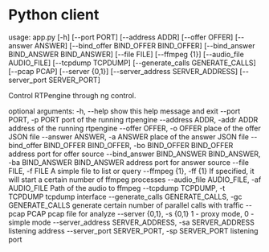 # Python client

usage: app.py [-h] [--port PORT] [--address ADDR] [--offer OFFER]
              [--answer ANSWER] [--bind_offer BIND_OFFER BIND_OFFER]
              [--bind_answer BIND_ANSWER BIND_ANSWER] [--file FILE]
              [--ffmpeg {1}] [--audio_file AUDIO_FILE] [--tcpdump TCPDUMP]
              [--generate_calls GENERATE_CALLS] [--pcap PCAP] [--server {0,1}]
              [--server_address SERVER_ADDRESS] [--server_port SERVER_PORT]

Control RTPengine through ng control.

optional arguments:
  -h, --help            show this help message and exit
  --port PORT, -p PORT  port of the running rtpengine
  --address ADDR, -addr ADDR
                        address of the running rtpengine
  --offer OFFER, -o OFFER
                        place of the offer JSON file
  --answer ANSWER, -a ANSWER
                        place of the answer JSON file
  --bind_offer BIND_OFFER BIND_OFFER, -bo BIND_OFFER BIND_OFFER
                        address port for offer source
  --bind_answer BIND_ANSWER BIND_ANSWER, -ba BIND_ANSWER BIND_ANSWER
                        address port for answer source
  --file FILE, -f FILE  A simple file to list or query
  --ffmpeg {1}, -ff {1}
                        If specified, it will start a certain number of ffmpeg
                        processes
  --audio_file AUDIO_FILE, -af AUDIO_FILE
                        Path of the audio to ffmpeg
  --tcpdump TCPDUMP, -t TCPDUMP
                        tcpdump interface
  --generate_calls GENERATE_CALLS, -gc GENERATE_CALLS
                        generate certain number of parallel calls with traffic
  --pcap PCAP           pcap file for analyze
  --server {0,1}, -s {0,1}
                        1 - proxy mode, 0 - simple mode
  --server_address SERVER_ADDRESS, -sa SERVER_ADDRESS
                        listening address
  --server_port SERVER_PORT, -sp SERVER_PORT
                        listening port